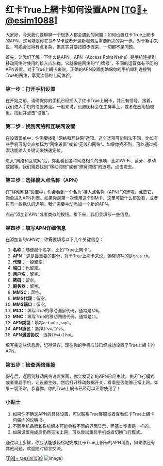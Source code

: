 # 红卡True上網卡如何设置APN [[TG💪+ @esim1088](https://t.me/s/esim1088)]

大家好，今天我们要聊聊一个很多人都会遇到的问题：如何设置红卡True上網卡的APN。这可能是你在换SIM卡或者开通新服务后需要解决的第一步。对于新手来说，可能会觉得有点复杂，但其实只要按照步骤来，一切都不是问题。

首先，让我们了解一下什么是APN。APN（Access Point Name）是手机连接到移动网络时使用的接入点名称。它就像是网络的“门牌号”，不同的运营商有不同的APN设置。对于True上網卡来说，正确的APN设置能确保你的手机顺利连接到True的网络，享受流畅的上网体验。

### 第一步：打开手机设置

在开始之前，请确保你的手机已经插入了红卡True上網卡，并且有信号。接着，我们进入手机的设置界面。一般来说，设置图标会在主屏幕上，或者在应用抽屉里。找到并点击“设置”。

### 第二步：找到网络和互联网设置

在设置菜单中，你需要找到“网络和互联网”选项。这个选项可能叫法不同，比如有些手机可能会直接标为“网络设置”或者“无线和网络”。如果你找不到，可以通过搜索功能输入关键词来快速定位。

进入“网络和互联网”后，你会看到各种网络相关的选项，比如Wi-Fi、蓝牙、移动数据等。我们需要找到“移动网络”或者“蜂窝网络”的选项。点击进去。

### 第三步：选择接入点名称（APN）

在“移动网络”设置中，你会看到一个名为“接入点名称（APN）”的选项。点击它，你会进入APN列表。如果你是第一次使用这个SIM卡，这里可能什么都没有，或者只有一些默认的选项。我们需要手动添加一个新的APN。

点击“添加新APN”或者类似的按钮。接下来，我们会填写一些信息。

### 第四步：填写APN详细信息

在添加新的APN时，你需要填写以下几个关键信息：

1. **名称**：随便起个名字，比如“True上网卡”。
2. **APN**：这是最重要的部分，对于True上網卡来说，通常填写的是`true.th`。
3. **代理**：一般留空。
4. **端口**：也留空。
5. **用户名**：留空。
6. **密码**：留空。
7. **服务器**：留空。
8. **MMSC**：留空。
9. **MMS代理**：留空。
10. **MMS端口**：留空。
11. **MCC**：填写True的移动国家代码，通常是`520`。
12. **MNC**：填写True的移动网络代码，通常是`11`。
13. **APN类型**：填写`default,supl`。
14. **APN协议**：选择`IPv4/IPv6`。
15. **APN漫游协议**：选择`IPv4/IPv6`。

填写完这些信息后，记得保存。现在你的手机应该已经成功设置了True上網卡的APN。

### 第五步：检查网络连接

保存后，返回到移动网络设置界面，你会发现新的APN已经生效。关闭飞行模式或者重启手机，让设置生效。然后打开移动数据开关，看看是否能够正常上网。如果一切正常，恭喜你，你的True上網卡已经可以正常使用了！

### 小贴士

1. 如果你不确定APN的具体设置，可以联系True客服或者查看红卡True上網卡包装内的说明书。
2. 不同手机品牌和系统版本可能会有不同的界面显示，但基本步骤是一样的。
3. 如果设置完成后仍然无法上网，可以尝试重启手机或者切换飞行模式。

通过以上步骤，你应该能够轻松地完成红卡True上網卡的APN设置。如果你还有其他问题，欢迎随时留言交流。

[[TG💪+ @esim1088](https://t.me/s/esim1088) ![Image](https://i.postimg.cc/4NQfJmqS/Snipaste-2025-05-13-00-14-12.png)]